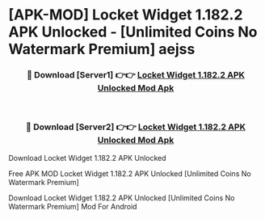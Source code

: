 # [APK-MOD] Locket Widget 1.182.2 APK Unlocked - [Unlimited Coins No Watermark Premium] aejss



<div align="center">
<h3>🔴 Download [Server1] 👉👉 <a href="https://momento.my/?title=Locket_Widget_1.182.2_APK_Unlocked">Locket Widget 1.182.2 APK Unlocked Mod Apk</a></h3><br>

<h3>🔴 Download [Server2] 👉👉 <a href="https://momento.my/?title=Locket_Widget_1.182.2_APK_Unlocked">Locket Widget 1.182.2 APK Unlocked Mod Apk</a></h3>
</div>



Download Locket Widget 1.182.2 APK Unlocked 

Free APK MOD Locket Widget 1.182.2 APK Unlocked [Unlimited Coins No Watermark Premium]

Download Locket Widget 1.182.2 APK Unlocked [Unlimited Coins No Watermark Premium] Mod For Android
